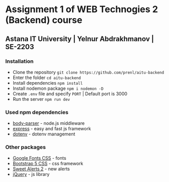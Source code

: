 # Assignment 1 of WEB Technogies 2 (Backend) course

## Astana IT University | Yelnur Abdrakhmanov | SE-2203

### Installation

-   Clone the repository `git clone https://github.com/prenl/aitu-backend`
-   Enter the folder `cd aitu-backend`
-   Install dependencies `npm install`
-   Install nodemon package `npm i nodemon -D`
-   Create `.env` file and specify `PORT` | Default port is 3000
-   Run the server `npm run dev`

### Used npm dependencies

-   [body-parser](https://www.npmjs.com/package/body-parser) - node.js middleware
-   [express](https://www.npmjs.com/package/express) - easy and fast js framework
-   [dotenv](https://www.npmjs.com/package/dotenv) - dotenv management

### Other packages

-   [Google Fonts CSS](https://fonts.google.com/) - fonts
-   [Bootstrap 5 CSS](https://getbootstrap.com/) - css framework
-   [Sweet Alerts 2](https://sweetalert2.github.io/) - new alerts
-   [jQuery](https://jquery.com/) - js library
